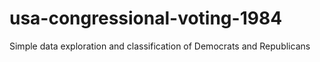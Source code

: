 # usa-congressional-voting-1984
Simple data exploration and classification of Democrats and Republicans
